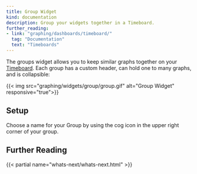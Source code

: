 ```yaml
---
title: Group Widget
kind: documentation
description: Group your widgets together in a Timeboard.
further_reading:
- link: "graphing/dashboards/timeboard/"
  tag: "Documentation"
  text: "Timeboards"
---
```


The groups widget allows you to keep similar graphs together on your [Timeboard][1]. Each group has a custom header, can hold one to many graphs, and is collapsible:

{{< img src="graphing/widgets/group/group.gif" alt="Group Widget" responsive="true">}}

## Setup

Choose a name for your Group by using the cog icon in the upper right corner of your group.

## Further Reading

{{< partial name="whats-next/whats-next.html" >}}

[1]: /graphing/dashboards/timeboard

